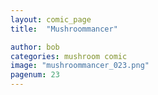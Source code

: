 ```yaml
---
layout: comic_page
title:  "Mushroommancer"

author: bob
categories: mushroom comic
image: "mushroommancer_023.png"
pagenum: 23
---
```

